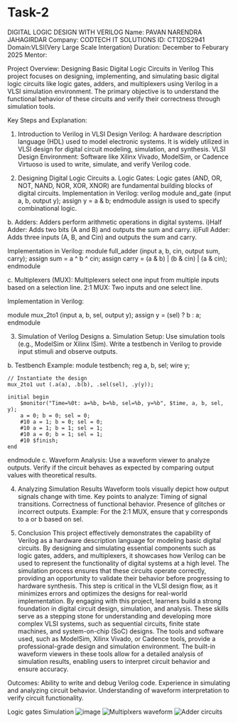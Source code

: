 # Task-2
DIGITAL LOGIC DESIGN WITH VERILOG
Name: PAVAN NARENDRA JAHAGIRDAR
Company: CODTECH IT SOLUTIONS
ID: CT12DS2941
Domain:VLSI(Very Large Scale Intergation)
Duration: December to Feburary 2025
Mentor:


Project Overview: Designing Basic Digital Logic Circuits in Verilog
This project focuses on designing, implementing, and simulating basic digital logic circuits like logic gates, adders, and multiplexers using Verilog in a VLSI simulation environment. The primary objective is to understand the functional behavior of these circuits and verify their correctness through simulation tools.

Key Steps and Explanation:
1. Introduction to Verilog in VLSI Design
Verilog: A hardware description language (HDL) used to model electronic systems. It is widely utilized in VLSI design for digital circuit modeling, simulation, and synthesis.
VLSI Design Environment: Software like Xilinx Vivado, ModelSim, or Cadence Virtuoso is used to write, simulate, and verify Verilog code.

2. Designing Digital Logic Circuits
a. Logic Gates:
Logic gates (AND, OR, NOT, NAND, NOR, XOR, XNOR) are fundamental building blocks of digital circuits.
Implementation in Verilog:
verilog
module and_gate (input a, b, output y);
    assign y = a & b;
endmodule
assign is used to specify combinational logic.

b. Adders:
Adders perform arithmetic operations in digital systems.
i)Half Adder: Adds two bits (A and B) and outputs the sum and carry.
ii)Full Adder: Adds three inputs (A, B, and Cin) and outputs the sum and carry.

Implementation in Verilog:
module full_adder (input a, b, cin, output sum, carry);
    assign sum = a ^ b ^ cin;
    assign carry = (a & b) | (b & cin) | (a & cin);
endmodule

c. Multiplexers (MUX):
Multiplexers select one input from multiple inputs based on a selection line.
2:1 MUX: Two inputs and one select line.

Implementation in Verilog:

module mux_2to1 (input a, b, sel, output y);
    assign y = (sel) ? b : a;
endmodule

3. Simulation of Verilog Designs
a. Simulation Setup:
Use simulation tools (e.g., ModelSim or Xilinx ISim).
Write a testbench in Verilog to provide input stimuli and observe outputs.

b. Testbench Example:
module testbench;
    reg a, b, sel;
    wire y;

    // Instantiate the design
    mux_2to1 uut (.a(a), .b(b), .sel(sel), .y(y));

    initial begin
        $monitor("Time=%0t: a=%b, b=%b, sel=%b, y=%b", $time, a, b, sel, y);
        a = 0; b = 0; sel = 0;
        #10 a = 1; b = 0; sel = 0;
        #10 a = 1; b = 1; sel = 1;
        #10 a = 0; b = 1; sel = 1;
        #10 $finish;
    end
endmodule
c. Waveform Analysis:
Use a waveform viewer to analyze outputs.
Verify if the circuit behaves as expected by comparing output values with theoretical results.

4. Analyzing Simulation Results
Waveform tools visually depict how output signals change with time.
Key points to analyze:
Timing of signal transitions.
Correctness of functional behavior.
Presence of glitches or incorrect outputs.
Example: For the 2:1 MUX, ensure that y corresponds to a or b based on sel.

5. Conclusion
This project effectively demonstrates the capability of Verilog as a hardware description language for modeling basic digital circuits.
By designing and simulating essential components such as logic gates, adders, and multiplexers, it showcases how Verilog can be used to
represent the functionality of digital systems at a high level.
The simulation process ensures that these circuits operate correctly, providing an opportunity to validate their behavior before progressing
to hardware synthesis. This step is critical in the VLSI design flow, as it minimizes errors and optimizes the designs for real-world implementation.
By engaging with this project, learners build a strong foundation in digital circuit design, simulation, and analysis. These skills serve as a 
stepping stone for understanding and developing more complex VLSI systems, such as sequential circuits, finite state machines, and system-on-chip (SoC) designs.
The tools and software used, such as ModelSim, Xilinx Vivado, or Cadence tools, provide a professional-grade design and simulation environment. 
The built-in waveform viewers in these tools allow for a detailed analysis of simulation results, enabling users to interpret circuit behavior and ensure accuracy.


Outcomes:
Ability to write and debug Verilog code.
Experience in simulating and analyzing circuit behavior.
Understanding of waveform interpretation to verify circuit functionality.

Logic gates Simulation ![image](https://github.com/user-attachments/assets/96cbabba-d3da-46dd-b723-db9055fbfc95)
![Multiplxers waveform](https://github.com/user-attachments/assets/598e629d-677c-4d29-b14c-04fccf97b2cd)
![Adder circuits](https://github.com/user-attachments/assets/07b0a52e-e33e-492a-a986-d5edd7ceaac4)




